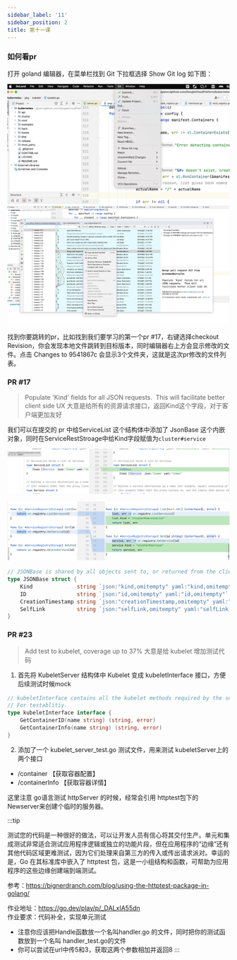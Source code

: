 ```yaml
---
sidebar_label: '11'
sidebar_position: 2
title: 第十一课
---
```


### 如何看pr
打开 goland 编辑器，在菜单栏找到 Git 下拉框选择 Show Git log 如下图：

![](https://raw.githubusercontent.com/mouuii/picture/master/%E6%88%AA%E5%B1%8F2023-04-25%20%E4%B8%8B%E5%8D%885.19.18.png)
![](https://raw.githubusercontent.com/mouuii/picture/master/%E6%88%AA%E5%B1%8F2023-04-25%20%E4%B8%8B%E5%8D%885.20.58.png)

找到你要跳转的pr，比如找到我们要学习的第一个pr #17，右键选择checkout Revision，你会发现本地文件跳转到目标版本，同时编辑器右上方会显示修改的文件。点击 Changes to 9541867c 会显示3个文件夹，这就是这次pr修改的文件列表。

### PR #17
> Populate 'Kind' fields for all JSON requests.  This will facilitate better client side UX
大意是给所有的资源请求接口，返回Kind这个字段，对于客户端更加友好

我们可以在提交的 pr 中给ServiceList 这个结构体中添加了 JsonBase 这个内嵌对象，同时在ServiceRestStroage中给Kind字段赋值为`cluster#service`

![](https://raw.githubusercontent.com/mouuii/picture/master/%E6%88%AA%E5%B1%8F2023-04-25%20%E4%B8%8B%E5%8D%885.29.51.png)

![](https://raw.githubusercontent.com/mouuii/picture/master/%E6%88%AA%E5%B1%8F2023-04-25%20%E4%B8%8B%E5%8D%885.31.54.png)
```go
// JSONBase is shared by all objects sent to, or returned from the client
type JSONBase struct {
	Kind              string `json:"kind,omitempty" yaml:"kind,omitempty"`
	ID                string `json:"id,omitempty" yaml:"id,omitempty"`
	CreationTimestamp string `json:"creationTimestamp,omitempty" yaml:"creationTimestamp,omitempty"`
	SelfLink          string `json:"selfLink,omitempty" yaml:"selfLink,omitempty"`
}

```

### PR #23
> Add test to kubelet, coverage up to 37% 大意是给 kubelet 增加测试代码

1. 首先将 KubeletServer 结构体中 Kubelet 变成 kubeletInterface 接口，方便后续测试时候mock
```go
// kubeletInterface contains all the kubelet methods required by the server.
// For testablitiy.
type kubeletInterface interface {
	GetContainerID(name string) (string, error)
	GetContainerInfo(name string) (string, error)
}
```

2. 添加了一个 kubelet_server_test.go 测试文件，用来测试 kubeletServer上的两个接口
- /container 【获取容器配置】
- /containerInfo 【获取容器详情】

这里注意 go语言测试 httpServer 的时候，经常会引用 httptest包下的 Newserver来创建个临时的服务器。

:::tip

测试您的代码是一种很好的做法，可以让开发人员有信心将其交付生产。单元和集成测试非常适合测试应用程序逻辑或独立的功能片段，但在应用程序的“边缘”还有其他代码区域更难测试，因为它们处理来自第三方的传入或传出请求派对。幸运的是，Go 在其标准库中嵌入了 httptest 包，这是一小组结构和函数，可帮助为应用程序的这些边缘创建端到端测试。

参考：https://bignerdranch.com/blog/using-the-httptest-package-in-golang/


作业地址：https://go.dev/play/p/_DALxIA55dn  
作业要求：代码补全，实现单元测试
- 注意你应该把Handle函数放一个名叫handler.go 的文件，同时把你的测试函数放到一个名叫 handler_test.go的文件
- 你可以尝试在url中传5和3，获取这两个参数相加并返回8
:::